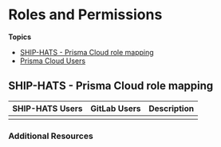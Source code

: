 # Roles and Permissions



**Topics**
- [SHIP-HATS - Prisma Cloud role mapping]()
- [Prisma Cloud Users]()

## SHIP-HATS - Prisma Cloud role mapping

| SHIP-HATS Users | GitLab Users |Description|
| --- | --- |---|
| |||



### Additional Resources

